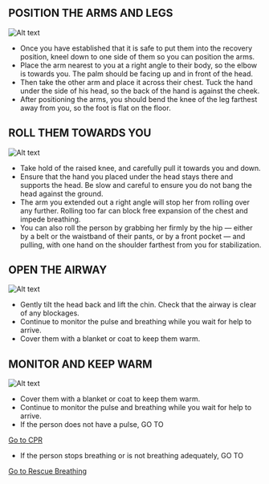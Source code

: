 <h2>POSITION THE ARMS AND LEGS</h2>

![Alt text](/Images/AdultShock/adultShock3.jpg)

- Once you have established that it is safe to put them into the recovery position, kneel down to one side of them so you can position the arms.
- Place the arm nearest to you at a right angle to their body, so the elbow is towards you. The palm should be facing up and in front of the head.
- Then take the other arm and place it across their chest. Tuck the hand under the side of his head, so the back of the hand is against the cheek.
- After positioning the arms, you should bend the knee of the leg farthest away from you, so the foot is flat on the floor.

<h2>ROLL THEM TOWARDS YOU</h2>

![Alt text](/Images/AdultShock/adultShock4.jpg)

- Take hold of the raised knee, and carefully pull it towards you and down.
- Ensure that the hand you placed under the head stays there and supports the head. Be slow and careful to ensure you do not bang the head against the ground.
- The arm you extended out a right angle will stop her from rolling over any further. Rolling too far can block free expansion of the chest and impede breathing.
- You can also roll the person by grabbing her firmly by the hip — either by a belt or the waistband of their pants, or by a front pocket — and pulling, with one hand on the shoulder farthest from you for stabilization.

<h2>OPEN THE AIRWAY</h2>

![Alt text](/Images/AdultCPR/adultCPR25.jpg)

- Gently tilt the head back and lift the chin. Check that the airway is clear of any blockages.
- Continue to monitor the pulse and breathing while you wait for help to arrive.
- Cover them with a blanket or coat to keep them warm.

<h2>MONITOR AND KEEP WARM</h2>

![Alt text](/Images/AdultCPR/adultCPR20.jpg)

- Cover them with a blanket or coat to keep them warm.
- Continue to monitor the pulse and breathing while you wait for help to arrive.
- If the person does not have a pulse, GO TO

[Go to CPR](/instructions/3/3/9)

- If the person stops breathing or is not breathing adequately, GO TO

[Go to Rescue Breathing](/instructions/0/0/10)
